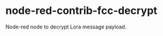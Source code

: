 node-red-contrib-fcc-decrypt
============================
Node-red node to decrypt Lora message payload.